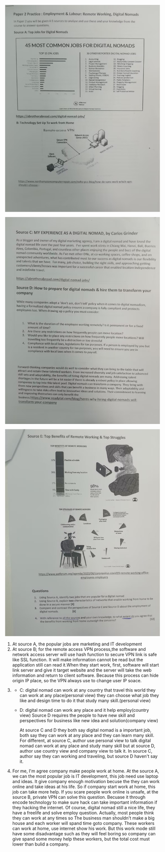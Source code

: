 ![1.jpg](1.jpg)

![](2.jpg)

![](3.jpg)

1. At source A, the popular jobs are marketing and IT development
2. At source B; for the remote access VPN process,the software and network access server will use hash function to secure VPN link is safe like SSL function. It will make information cannot be read but the application still can read it.When they start work, first, software will start link server and give it target website and the server will take the web information and return to client software. Because this process can hide origin IP place, so the VPN always use to change user IP soace.
3.
   - C: digital nomad can work at any country that travel this world
     they can work at any place(personal view)
     they can choose what job they like and design time to do it that study many skill.(personal view)
   - D: digital nomad can work any place and it help employ(country view)
     Source D requires the people to have new skill and perspectives for business like new idea and solution(company view)
     
     At source C and D they both say digital nomad is a important job, both say they can work at any place and they can learn many skill. For different, at source C, author use personal view to talk digital nomad can work at any place and study many skill but at source D, author use country view and company view to talk it. In source C, author say they can working and traveling, but source D haven't say it.
4. For me, I'm agree company make people work at home. At the source A, we can the most popular job is IT development, this job need use laptop and ideas. It give company enough motivation becuse the they can work online and take ideas at his life. So if company start work at home, this job can take more help. If you scare people work online is unsafe, at the source B, private VPN can solve this question. Becuase it through encode technology to make sure hack can take important information if they hacking the internet. Of course, digital nomad still a nice life, they have a freelife  and solve employ question. Actually, most people think they can work at any times so The business man shouldn't make a big house and each worker will spand time goto company. These workers can work at home, use internet show his work. But this work mode still have some disadvantage such as they will feel boring so company can give spand some money help these workers, but the total cost must lower than bulid a company.

